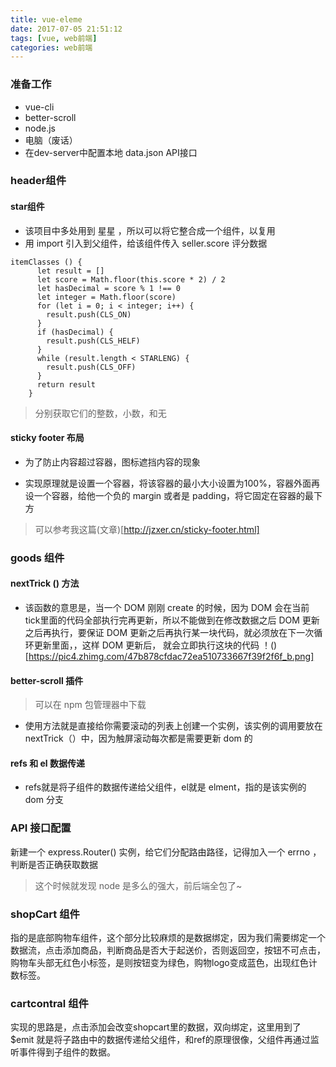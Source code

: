 ```yaml
---
title: vue-eleme
date: 2017-07-05 21:51:12
tags: [vue, web前端]
categories: web前端
---
```


### 准备工作
* vue-cli
* better-scroll
* node.js
* 电脑（废话）
* 在dev-server中配置本地 data.json API接口

### header组件

#### star组件
* 该项目中多处用到 星星 ，所以可以将它整合成一个组件，以复用
* 用 import 引入到父组件，给该组件传入 seller.score 评分数据
```
itemClasses () {
      let result = []
      let score = Math.floor(this.score * 2) / 2
      let hasDecimal = score % 1 !== 0
      let integer = Math.floor(score)
      for (let i = 0; i < integer; i++) {
        result.push(CLS_ON)
      }
      if (hasDecimal) {
        result.push(CLS_HELF)
      }
      while (result.length < STARLENG) {
        result.push(CLS_OFF)
      }
      return result
    }
```
> 分别获取它们的整数，小数，和无

#### sticky footer 布局
* 为了防止内容超过容器，图标遮挡内容的现象

* 实现原理就是设置一个容器，将该容器的最小大小设置为100%，容器外面再设一个容器，给他一个负的 margin 或者是 padding，将它固定在容器的最下方

>可以参考我这篇(文章)[http://jzxer.cn/sticky-footer.html]

### goods 组件

#### nextTrick () 方法
* 该函数的意思是，当一个 DOM 刚刚 create 的时候，因为 DOM 会在当前 tick里面的代码全部执行完再更新，所以不能做到在修改数据之后 DOM 更新之后再执行，要保证 DOM 更新之后再执行某一块代码，就必须放在下一次循环更新里面，，这样 DOM 更新后， 就会立即执行这块的代码
！()[https://pic4.zhimg.com/47b878cfdac72ea510733667f39f2f6f_b.png]

#### better-scroll 插件
  > 可以在 npm 包管理器中下载
* 使用方法就是直接给你需要滚动的列表上创建一个实例，该实例的调用要放在nextTrick（）中，因为触屏滚动每次都是需要更新 dom 的

#### refs 和 el 数据传递
* refs就是将子组件的数据传递给父组件，el就是 elment，指的是该实例的 dom 分支


### API 接口配置
新建一个 express.Router() 实例，给它们分配路由路径，记得加入一个 errno ，判断是否正确获取数据
>这个时候就发现 node 是多么的强大，前后端全包了~

### shopCart 组件
指的是底部购物车组件，这个部分比较麻烦的是数据绑定，因为我们需要绑定一个数据流，点击添加商品，判断商品是否大于起送价，否则返回空，按钮不可点击，购物车头部无红色小标签，是则按钮变为绿色，购物logo变成蓝色，出现红色计数标签。

### cartcontral 组件
实现的思路是，点击添加会改变shopcart里的数据，双向绑定，这里用到了 $emit 就是将子路由中的数据传递给父组件，和ref的原理很像，父组件再通过监听事件得到子组件的数据。